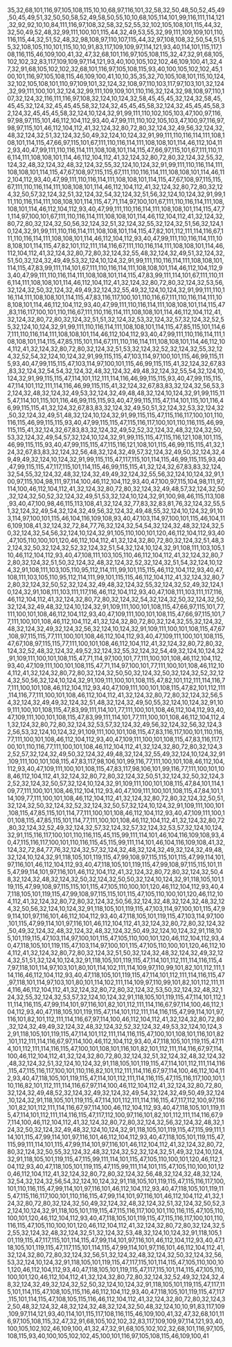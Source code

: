 35,32,68,101,116,97,105,108,115,10,10,68,97,116,101,32,58,32,50,48,50,52,45,49,50,45,49,51,32,50,50,58,52,49,58,50,55,10,10,68,105,114,101,99,116,111,114,121,32,92,92,10,10,84,111,116,97,108,32,58,32,52,55,32,102,105,108,101,115,44,32,32,50,49,52,48,32,99,111,100,101,115,44,32,49,53,55,32,99,111,109,109,101,110,116,115,44,32,51,52,48,32,98,108,97,110,107,115,44,32,97,108,108,32,50,54,51,55,32,108,105,110,101,115,10,10,91,83,117,109,109,97,114,121,93,40,114,101,115,117,108,116,115,46,109,100,41,32,47,32,68,101,116,97,105,108,115,32,47,32,91,68,105,102,102,32,83,117,109,109,97,114,121,93,40,100,105,102,102,46,109,100,41,32,47,32,91,68,105,102,102,32,68,101,116,97,105,108,115,93,40,100,105,102,102,45,100,101,116,97,105,108,115,46,109,100,41,10,10,35,35,32,70,105,108,101,115,10,124,32,102,105,108,101,110,97,109,101,32,124,32,108,97,110,103,117,97,103,101,32,124,32,99,111,100,101,32,124,32,99,111,109,109,101,110,116,32,124,32,98,108,97,110,107,32,124,32,116,111,116,97,108,32,124,10,124,32,58,45,45,45,32,124,32,58,45,45,45,32,124,32,45,45,45,58,32,124,32,45,45,45,58,32,124,32,45,45,45,58,32,124,32,45,45,45,58,32,124,10,124,32,91,99,111,110,102,105,103,47,100,97,116,97,98,97,115,101,46,112,104,112,93,40,47,99,111,110,102,105,103,47,100,97,116,97,98,97,115,101,46,112,104,112,41,32,124,32,80,72,80,32,124,32,49,56,32,124,32,48,32,124,32,51,32,124,32,50,49,32,124,10,124,32,91,99,111,110,116,114,111,108,108,101,114,115,47,66,97,115,101,67,111,110,116,114,111,108,108,101,114,46,112,104,112,93,40,47,99,111,110,116,114,111,108,108,101,114,115,47,66,97,115,101,67,111,110,116,114,111,108,108,101,114,46,112,104,112,41,32,124,32,80,72,80,32,124,32,55,32,124,32,48,32,124,32,48,32,124,32,55,32,124,10,124,32,91,99,111,110,116,114,111,108,108,101,114,115,47,67,108,97,115,115,67,111,110,116,114,111,108,108,101,114,46,112,104,112,93,40,47,99,111,110,116,114,111,108,108,101,114,115,47,67,108,97,115,115,67,111,110,116,114,111,108,108,101,114,46,112,104,112,41,32,124,32,80,72,80,32,124,32,50,57,32,124,32,51,32,124,32,54,32,124,32,51,56,32,124,10,124,32,91,99,111,110,116,114,111,108,108,101,114,115,47,71,114,97,100,101,67,111,110,116,114,111,108,108,101,114,46,112,104,112,93,40,47,99,111,110,116,114,111,108,108,101,114,115,47,71,114,97,100,101,67,111,110,116,114,111,108,108,101,114,46,112,104,112,41,32,124,32,80,72,80,32,124,32,50,56,32,124,32,51,32,124,32,55,32,124,32,51,56,32,124,10,124,32,91,99,111,110,116,114,111,108,108,101,114,115,47,82,101,112,111,114,116,67,111,110,116,114,111,108,108,101,114,46,112,104,112,93,40,47,99,111,110,116,114,111,108,108,101,114,115,47,82,101,112,111,114,116,67,111,110,116,114,111,108,108,101,114,46,112,104,112,41,32,124,32,80,72,80,32,124,32,55,48,32,124,32,49,51,32,124,32,51,50,32,124,32,49,49,53,32,124,10,124,32,91,99,111,110,116,114,111,108,108,101,114,115,47,83,99,111,114,101,67,111,110,116,114,111,108,108,101,114,46,112,104,112,93,40,47,99,111,110,116,114,111,108,108,101,114,115,47,83,99,111,114,101,67,111,110,116,114,111,108,108,101,114,46,112,104,112,41,32,124,32,80,72,80,32,124,32,53,56,32,124,32,50,32,124,32,49,49,32,124,32,55,49,32,124,10,124,32,91,99,111,110,116,114,111,108,108,101,114,115,47,83,116,117,100,101,110,116,67,111,110,116,114,111,108,108,101,114,46,112,104,112,93,40,47,99,111,110,116,114,111,108,108,101,114,115,47,83,116,117,100,101,110,116,67,111,110,116,114,111,108,108,101,114,46,112,104,112,41,32,124,32,80,72,80,32,124,32,51,51,32,124,32,53,32,124,32,57,32,124,32,52,55,32,124,10,124,32,91,99,111,110,116,114,111,108,108,101,114,115,47,85,115,101,114,67,111,110,116,114,111,108,108,101,114,46,112,104,112,93,40,47,99,111,110,116,114,111,108,108,101,114,115,47,85,115,101,114,67,111,110,116,114,111,108,108,101,114,46,112,104,112,41,32,124,32,80,72,80,32,124,32,51,53,32,124,32,52,32,124,32,55,32,124,32,52,54,32,124,10,124,32,91,99,115,115,47,103,114,97,100,101,115,46,99,115,115,93,40,47,99,115,115,47,103,114,97,100,101,115,46,99,115,115,41,32,124,32,67,83,83,32,124,32,54,54,32,124,32,48,32,124,32,49,48,32,124,32,55,54,32,124,10,124,32,91,99,115,115,47,114,101,112,111,114,116,46,99,115,115,93,40,47,99,115,115,47,114,101,112,111,114,116,46,99,115,115,41,32,124,32,67,83,83,32,124,32,56,53,32,124,32,48,32,124,32,49,53,32,124,32,49,48,48,32,124,10,124,32,91,99,115,115,47,114,101,115,101,116,46,99,115,115,93,40,47,99,115,115,47,114,101,115,101,116,46,99,115,115,41,32,124,32,67,83,83,32,124,32,49,50,51,32,124,32,53,32,124,32,50,32,124,32,49,51,48,32,124,10,124,32,91,99,115,115,47,115,116,117,100,101,110,116,115,46,99,115,115,93,40,47,99,115,115,47,115,116,117,100,101,110,116,115,46,99,115,115,41,32,124,32,67,83,83,32,124,32,49,52,52,32,124,32,48,32,124,32,50,53,32,124,32,49,54,57,32,124,10,124,32,91,99,115,115,47,115,116,121,108,101,115,46,99,115,115,93,40,47,99,115,115,47,115,116,121,108,101,115,46,99,115,115,41,32,124,32,67,83,83,32,124,32,56,48,32,124,32,49,57,32,124,32,49,50,32,124,32,49,49,49,32,124,10,124,32,91,99,115,115,47,117,115,101,114,115,46,99,115,115,93,40,47,99,115,115,47,117,115,101,114,115,46,99,115,115,41,32,124,32,67,83,83,32,124,32,54,55,32,124,32,48,32,124,32,49,49,32,124,32,55,56,32,124,10,124,32,91,100,97,115,104,98,111,97,114,100,46,112,104,112,93,40,47,100,97,115,104,98,111,97,114,100,46,112,104,112,41,32,124,32,80,72,80,32,124,32,49,48,57,32,124,32,50,32,124,32,50,52,32,124,32,49,51,53,32,124,10,124,32,91,100,98,46,115,113,108,93,40,47,100,98,46,115,113,108,41,32,124,32,77,83,32,83,81,76,32,124,32,55,51,32,124,32,49,54,32,124,32,49,56,32,124,32,49,48,55,32,124,10,124,32,91,103,114,97,100,101,115,46,104,116,109,108,93,40,47,103,114,97,100,101,115,46,104,116,109,108,41,32,124,32,72,84,77,76,32,124,32,54,54,32,124,32,48,32,124,32,50,32,124,32,54,56,32,124,10,124,32,91,105,110,100,101,120,46,112,104,112,93,40,47,105,110,100,101,120,46,112,104,112,41,32,124,32,80,72,80,32,124,32,51,48,32,124,32,50,32,124,32,52,32,124,32,51,54,32,124,10,124,32,91,108,111,103,105,110,46,112,104,112,93,40,47,108,111,103,105,110,46,112,104,112,41,32,124,32,80,72,80,32,124,32,51,50,32,124,32,48,32,124,32,52,32,124,32,51,54,32,124,10,124,32,91,108,111,103,105,110,95,112,114,111,99,101,115,115,46,112,104,112,93,40,47,108,111,103,105,110,95,112,114,111,99,101,115,115,46,112,104,112,41,32,124,32,80,72,80,32,124,32,50,52,32,124,32,49,48,32,124,32,55,32,124,32,52,49,32,124,10,124,32,91,108,111,103,111,117,116,46,112,104,112,93,40,47,108,111,103,111,117,116,46,112,104,112,41,32,124,32,80,72,80,32,124,32,54,32,124,32,50,32,124,32,50,32,124,32,49,48,32,124,10,124,32,91,109,111,100,101,108,115,47,66,97,115,101,77,111,100,101,108,46,112,104,112,93,40,47,109,111,100,101,108,115,47,66,97,115,101,77,111,100,101,108,46,112,104,112,41,32,124,32,80,72,80,32,124,32,55,32,124,32,48,32,124,32,49,32,124,32,56,32,124,10,124,32,91,109,111,100,101,108,115,47,67,108,97,115,115,77,111,100,101,108,46,112,104,112,93,40,47,109,111,100,101,108,115,47,67,108,97,115,115,77,111,100,101,108,46,112,104,112,41,32,124,32,80,72,80,32,124,32,52,48,32,124,32,49,52,32,124,32,55,32,124,32,54,49,32,124,10,124,32,91,109,111,100,101,108,115,47,71,114,97,100,101,77,111,100,101,108,46,112,104,112,93,40,47,109,111,100,101,108,115,47,71,114,97,100,101,77,111,100,101,108,46,112,104,112,41,32,124,32,80,72,80,32,124,32,50,50,32,124,32,50,32,124,32,52,32,124,32,50,56,32,124,10,124,32,91,109,111,100,101,108,115,47,82,101,112,111,114,116,77,111,100,101,108,46,112,104,112,93,40,47,109,111,100,101,108,115,47,82,101,112,111,114,116,77,111,100,101,108,46,112,104,112,41,32,124,32,80,72,80,32,124,32,56,54,32,124,32,49,49,32,124,32,51,48,32,124,32,49,50,55,32,124,10,124,32,91,109,111,100,101,108,115,47,83,99,111,114,101,77,111,100,101,108,46,112,104,112,93,40,47,109,111,100,101,108,115,47,83,99,111,114,101,77,111,100,101,108,46,112,104,112,41,32,124,32,80,72,80,32,124,32,53,57,32,124,32,49,56,32,124,32,56,32,124,32,56,53,32,124,10,124,32,91,109,111,100,101,108,115,47,83,116,117,100,101,110,116,77,111,100,101,108,46,112,104,112,93,40,47,109,111,100,101,108,115,47,83,116,117,100,101,110,116,77,111,100,101,108,46,112,104,112,41,32,124,32,80,72,80,32,124,32,52,57,32,124,32,49,50,32,124,32,49,48,32,124,32,55,49,32,124,10,124,32,91,109,111,100,101,108,115,47,83,117,98,106,101,99,116,77,111,100,101,108,46,112,104,112,93,40,47,109,111,100,101,108,115,47,83,117,98,106,101,99,116,77,111,100,101,108,46,112,104,112,41,32,124,32,80,72,80,32,124,32,50,51,32,124,32,50,32,124,32,52,32,124,32,50,57,32,124,10,124,32,91,109,111,100,101,108,115,47,84,101,114,109,77,111,100,101,108,46,112,104,112,93,40,47,109,111,100,101,108,115,47,84,101,114,109,77,111,100,101,108,46,112,104,112,41,32,124,32,80,72,80,32,124,32,50,51,32,124,32,50,32,124,32,52,32,124,32,50,57,32,124,10,124,32,91,109,111,100,101,108,115,47,85,115,101,114,77,111,100,101,108,46,112,104,112,93,40,47,109,111,100,101,108,115,47,85,115,101,114,77,111,100,101,108,46,112,104,112,41,32,124,32,80,72,80,32,124,32,52,49,32,124,32,57,32,124,32,57,32,124,32,53,57,32,124,10,124,32,91,115,116,117,100,101,110,116,115,45,115,99,111,114,101,46,104,116,109,108,93,40,47,115,116,117,100,101,110,116,115,45,115,99,111,114,101,46,104,116,109,108,41,32,124,32,72,84,77,76,32,124,32,57,32,124,32,48,32,124,32,49,32,124,32,49,48,32,124,10,124,32,91,118,105,101,119,115,47,99,108,97,115,115,101,115,47,99,114,101,97,116,101,46,112,104,112,93,40,47,118,105,101,119,115,47,99,108,97,115,115,101,115,47,99,114,101,97,116,101,46,112,104,112,41,32,124,32,80,72,80,32,124,32,50,48,32,124,32,48,32,124,32,50,32,124,32,50,50,32,124,10,124,32,91,118,105,101,119,115,47,99,108,97,115,115,101,115,47,105,110,100,101,120,46,112,104,112,93,40,47,118,105,101,119,115,47,99,108,97,115,115,101,115,47,105,110,100,101,120,46,112,104,112,41,32,124,32,80,72,80,32,124,32,50,56,32,124,32,48,32,124,32,48,32,124,32,50,56,32,124,10,124,32,91,118,105,101,119,115,47,103,114,97,100,101,115,47,99,114,101,97,116,101,46,112,104,112,93,40,47,118,105,101,119,115,47,103,114,97,100,101,115,47,99,114,101,97,116,101,46,112,104,112,41,32,124,32,80,72,80,32,124,32,50,49,32,124,32,48,32,124,32,48,32,124,32,50,49,32,124,10,124,32,91,118,105,101,119,115,47,103,114,97,100,101,115,47,105,110,100,101,120,46,112,104,112,93,40,47,118,105,101,119,115,47,103,114,97,100,101,115,47,105,110,100,101,120,46,112,104,112,41,32,124,32,80,72,80,32,124,32,51,50,32,124,32,48,32,124,32,49,32,124,32,51,51,32,124,10,124,32,91,118,105,101,119,115,47,114,101,112,111,114,116,115,47,97,118,101,114,97,103,101,80,101,114,102,111,114,109,97,110,99,101,82,101,112,111,114,116,46,112,104,112,93,40,47,118,105,101,119,115,47,114,101,112,111,114,116,115,47,97,118,101,114,97,103,101,80,101,114,102,111,114,109,97,110,99,101,82,101,112,111,114,116,46,112,104,112,41,32,124,32,80,72,80,32,124,32,53,50,32,124,32,48,32,124,32,55,32,124,32,53,57,32,124,10,124,32,91,118,105,101,119,115,47,114,101,112,111,114,116,115,47,99,114,101,97,116,101,82,101,112,111,114,116,67,97,114,100,46,112,104,112,93,40,47,118,105,101,119,115,47,114,101,112,111,114,116,115,47,99,114,101,97,116,101,82,101,112,111,114,116,67,97,114,100,46,112,104,112,41,32,124,32,80,72,80,32,124,32,49,49,32,124,32,48,32,124,32,52,32,124,32,49,53,32,124,10,124,32,91,118,105,101,119,115,47,114,101,112,111,114,116,115,47,100,101,108,101,116,101,82,101,112,111,114,116,67,97,114,100,46,112,104,112,93,40,47,118,105,101,119,115,47,114,101,112,111,114,116,115,47,100,101,108,101,116,101,82,101,112,111,114,116,67,97,114,100,46,112,104,112,41,32,124,32,80,72,80,32,124,32,51,32,124,32,48,32,124,32,48,32,124,32,51,32,124,10,124,32,91,118,105,101,119,115,47,114,101,112,111,114,116,115,47,115,116,117,100,101,110,116,82,101,112,111,114,116,67,97,114,100,46,112,104,112,93,40,47,118,105,101,119,115,47,114,101,112,111,114,116,115,47,115,116,117,100,101,110,116,82,101,112,111,114,116,67,97,114,100,46,112,104,112,41,32,124,32,80,72,80,32,124,32,49,48,52,32,124,32,49,32,124,32,49,54,32,124,32,49,50,49,32,124,10,124,32,91,118,105,101,119,115,47,114,101,112,111,114,116,115,47,117,112,100,97,116,101,82,101,112,111,114,116,67,97,114,100,46,112,104,112,93,40,47,118,105,101,119,115,47,114,101,112,111,114,116,115,47,117,112,100,97,116,101,82,101,112,111,114,116,67,97,114,100,46,112,104,112,41,32,124,32,80,72,80,32,124,32,56,32,124,32,48,32,124,32,50,32,124,32,49,48,32,124,10,124,32,91,118,105,101,119,115,47,115,99,111,114,101,115,47,99,114,101,97,116,101,46,112,104,112,93,40,47,118,105,101,119,115,47,115,99,111,114,101,115,47,99,114,101,97,116,101,46,112,104,112,41,32,124,32,80,72,80,32,124,32,50,55,32,124,32,48,32,124,32,52,32,124,32,51,49,32,124,10,124,32,91,118,105,101,119,115,47,115,99,111,114,101,115,47,105,110,100,101,120,46,112,104,112,93,40,47,118,105,101,119,115,47,115,99,111,114,101,115,47,105,110,100,101,120,46,112,104,112,41,32,124,32,80,72,80,32,124,32,56,48,32,124,32,48,32,124,32,54,32,124,32,56,54,32,124,10,124,32,91,118,105,101,119,115,47,115,116,117,100,101,110,116,115,47,99,114,101,97,116,101,46,112,104,112,93,40,47,118,105,101,119,115,47,115,116,117,100,101,110,116,115,47,99,114,101,97,116,101,46,112,104,112,41,32,124,32,80,72,80,32,124,32,50,49,32,124,32,48,32,124,32,51,32,124,32,50,52,32,124,10,124,32,91,118,105,101,119,115,47,115,116,117,100,101,110,116,115,47,105,110,100,101,120,46,112,104,112,93,40,47,118,105,101,119,115,47,115,116,117,100,101,110,116,115,47,105,110,100,101,120,46,112,104,112,41,32,124,32,80,72,80,32,124,32,52,55,32,124,32,48,32,124,32,51,32,124,32,53,48,32,124,10,124,32,91,118,105,101,119,115,47,117,115,101,114,115,47,99,114,101,97,116,101,46,112,104,112,93,40,47,118,105,101,119,115,47,117,115,101,114,115,47,99,114,101,97,116,101,46,112,104,112,41,32,124,32,80,72,80,32,124,32,56,51,32,124,32,48,32,124,32,50,32,124,32,56,53,32,124,10,124,32,91,118,105,101,119,115,47,117,115,101,114,115,47,105,110,100,101,120,46,112,104,112,93,40,47,118,105,101,119,115,47,117,115,101,114,115,47,105,110,100,101,120,46,112,104,112,41,32,124,32,80,72,80,32,124,32,52,49,32,124,32,48,32,124,32,49,32,124,32,52,50,32,124,10,124,32,91,118,105,101,119,115,47,117,115,101,114,115,47,108,105,115,116,46,112,104,112,93,40,47,118,105,101,119,115,47,117,115,101,114,115,47,108,105,115,116,46,112,104,112,41,32,124,32,80,72,80,32,124,32,50,48,32,124,32,48,32,124,32,48,32,124,32,50,48,32,124,10,10,91,83,117,109,109,97,114,121,93,40,114,101,115,117,108,116,115,46,109,100,41,32,47,32,68,101,116,97,105,108,115,32,47,32,91,68,105,102,102,32,83,117,109,109,97,114,121,93,40,100,105,102,102,46,109,100,41,32,47,32,91,68,105,102,102,32,68,101,116,97,105,108,115,93,40,100,105,102,102,45,100,101,116,97,105,108,115,46,109,100,41
